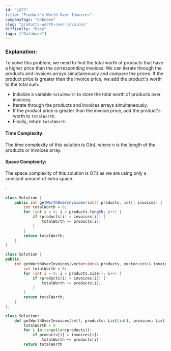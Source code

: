 ```yaml
---
id: "1677"
title: "Product's Worth Over Invoices"
companyTags: "Unknown"
slug: "products-worth-over-invoices"
difficulty: "Easy"
tags: ["Database"]
---
```


### Explanation:
To solve this problem, we need to find the total worth of products that have a higher price than the corresponding invoices. We can iterate through the products and invoices arrays simultaneously and compare the prices. If the product price is greater than the invoice price, we add the product's worth to the total sum.

- Initialize a variable `totalWorth` to store the total worth of products over invoices.
- Iterate through the products and invoices arrays simultaneously.
- If the product price is greater than the invoice price, add the product's worth to `totalWorth`.
- Finally, return `totalWorth`.

#### Time Complexity:
The time complexity of this solution is O(n), where n is the length of the products or invoices array.

#### Space Complexity:
The space complexity of this solution is O(1) as we are using only a constant amount of extra space.

:

```java
class Solution {
    public int getWorthOverInvoices(int[] products, int[] invoices) {
        int totalWorth = 0;
        for (int i = 0; i < products.length; i++) {
            if (products[i] > invoices[i]) {
                totalWorth += products[i];
            }
        }
        return totalWorth;
    }
}
```

```cpp
class Solution {
public:
    int getWorthOverInvoices(vector<int>& products, vector<int>& invoices) {
        int totalWorth = 0;
        for (int i = 0; i < products.size(); i++) {
            if (products[i] > invoices[i]) {
                totalWorth += products[i];
            }
        }
        return totalWorth;
    }
};
```

```python
class Solution:
    def getWorthOverInvoices(self, products: List[int], invoices: List[int]) -> int:
        totalWorth = 0
        for i in range(len(products)):
            if products[i] > invoices[i]:
                totalWorth += products[i]
        return totalWorth
```